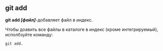 ## git add

**git add *[файл]***-добавляет файл в индекс.

Чтобы доавить все файлы в каталоге в индекс (кроме интегрируемый), исполбзуйте команду:

```bash=
git add.
```
